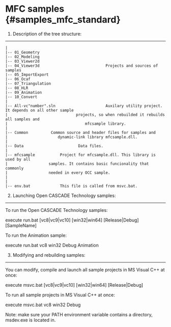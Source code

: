 MFC samples {#samples_mfc_standard}
==========

1. Description of the tree structure:
---------------------------------------------

    |
    |-- 01_Geometry                
    |-- 02_Modeling
    |-- 03_Viewer2d
    |-- 04_Viewer3d                          	Projects and sources of samples
    |-- 05_ImportExport 			   
    |-- 06_Ocaf
    |-- 07_Triangulation
    |-- 08_HLR
    |-- 09_Animation
    |-- 10_Convert                        
    |    
    |-- All-vc"number".sln            			Auxilary utility project. It depends on all other sample
    |                  			   projects, so when rebuilded it rebuilds all samples and 
    |                   			   mfcsample library.
    |
    |-- Common 			Common source and header files for samples and
    |    				   dynamic-link library mfcsample.dll.
    | 
    |-- Data            			Data files.
    |
    |-- mfcsample			Project for mfcsample.dll. This library is used by all 
    |			 	   samples. It contains basic funcionality that commonly 
    |				   needed in every OCC sample.
    |
    |
    |-- env.bat       		This file is called from msvc.bat.

				   
2. Launching Open CASCADE Technology samples:
---------------------------------

To run the Open CASCADE Technology samples:
    
   execute run.bat [vc8|vc9|vc10] [win32|win64] [Release|Debug] [SampleName]

To run the Animation sample:

   execute run.bat vc8 win32 Debug Animation

3. Modifying and rebuilding samples:
--------------------------------------------

You can modify, compile and launch all sample projects in MS Visual C++ at once:
  
   execute msvc.bat [vc8|vc9|vc10] [win32|win64] [Release|Debug]

To run all sample projects in MS Visual C++ at once: 
    
   execute msvc.bat vc8 win32 Debug


Note: make sure your PATH environment variable contains a directory, 
      msdev.exe is located in.
